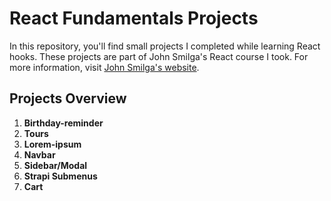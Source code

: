 # React Fundamentals Projects

In this repository, you'll find small projects I completed while learning React hooks.
These projects are part of John Smilga's React course I took. For more information, visit [John Smilga's website](https://johnsmilga.com/).

## Projects Overview

1. **Birthday-reminder**
2. **Tours**
3. **Lorem-ipsum**
4. **Navbar**
5. **Sidebar/Modal**
6. **Strapi Submenus**
7. **Cart**


